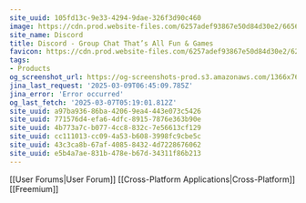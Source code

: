```yaml
---
site_uuid: 105fd13c-9e33-4294-9dae-326f3d90c460
image: https://cdn.prod.website-files.com/6257adef93867e50d84d30e2/665643dd8c7ac752237b5cef_Discord-OG-1200x630.jpg
site_name: Discord
title: Discord - Group Chat That’s All Fun & Games
favicon: https://cdn.prod.website-files.com/6257adef93867e50d84d30e2/62fddf0fde45a8baedcc7ee5_847541504914fd33810e70a0ea73177e%20(2)-1.png
tags:
- Products
og_screenshot_url: https://og-screenshots-prod.s3.amazonaws.com/1366x768/80/false/724af556ca1044cbee2a2676cf35d8ff155192f47a6fcc06b8820f7348515379.jpeg
jina_last_request: '2025-03-09T06:45:09.785Z'
jina_error: 'Error occurred'
og_last_fetch: '2025-03-07T05:19:01.812Z'
site_uuid: a97ba936-86ba-4206-9ea4-443e073c5426
site_uuid: 771576d4-efa6-4dfc-8915-7876e363b90e
site_uuid: 4b773a7c-b077-4cc8-832c-7e56613cf129
site_uuid: cc111013-cc09-4a53-b608-3998fc9cbe5c
site_uuid: 43c3ca8b-67af-4085-8432-4d7228676062
site_uuid: e5b4a7ae-831b-478e-b67d-34311f86b213
---
```


[[User Forums|User Forum]]
[[Cross-Platform Applications|Cross-Platform]]
[[Freemium]]

